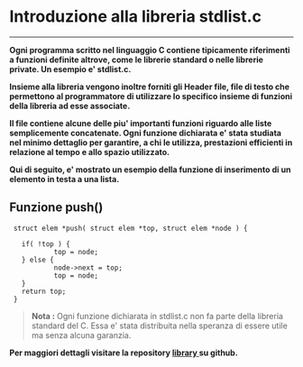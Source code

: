 Introduzione alla libreria stdlist.c
===================

----------

**Ogni programma scritto nel linguaggio C contiene tipicamente
riferimenti a funzioni definite altrove, come le librerie standard
o nelle librerie private. Un esempio e' stdlist.c.**

**Insieme alla libreria vengono inoltre forniti gli Header 
file, file di testo che permettono al programmatore di utilizzare 
lo specifico insieme di funzioni della libreria ad esse associate.**

**Il file contiene alcune delle piu' importanti funzioni riguardo
alle liste semplicemente concatenate. Ogni funzione dichiarata e' 
stata studiata nel minimo dettaglio per garantire, a chi le utilizza, 
prestazioni efficienti in relazione al tempo e allo spazio utilizzato.**

**Qui di seguito, e' mostrato un esempio della funzione di inserimento
di un elemento in testa a una lista.**

Funzione push()
-------------

```
 struct elem *push( struct elem *top, struct elem *node ) {
           
   if( !top ) {
           top = node;
   } else {
           node->next = top;
           top = node;
   }
   return top;
 }
```

 >**Nota :** 
 >Ogni funzione dichiarata in stdlist.c non fa parte della libreria standard del C. Essa e'
 >stata distribuita nella speranza di essere utile ma senza alcuna garanzia.

**Per maggiori dettagli visitare la repository [ library ]( https://github.com/GiandomenicoIameo/library ) su github.**
